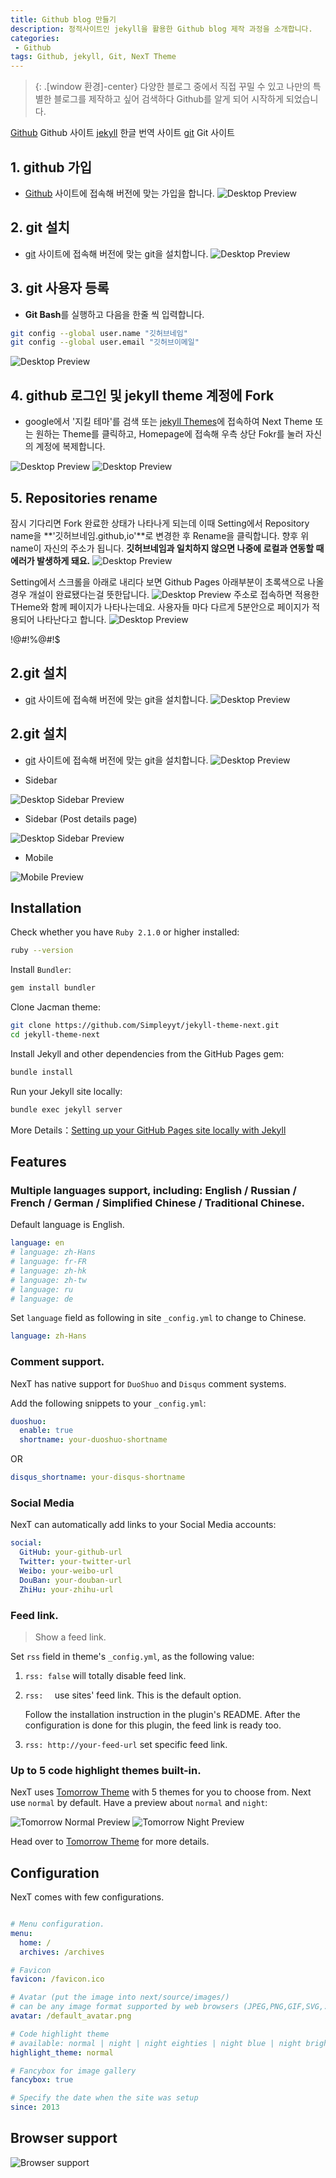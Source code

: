 ```yaml
---
title: Github blog 만들기
description: 정적사이트인 jekyll을 활용한 Github blog 제작 과정을 소개합니다.
categories:
 - Github
tags: Github, jekyll, Git, NexT Theme
---
```


>{: .[window 환경]-center}
다양한 블로그 중에서 직접 꾸밀 수 있고 나만의 특별한 블로그를 제작하고 싶어 검색하다 Github를 알게 되어 시작하게 되었습니다.



<!-- more -->

[Github](https://github.com/) Github 사이트
[jekyll](https://jekyllrb-ko.github.io/) 한글 번역 사이트
[git](https://git-scm.com/) Git 사이트


## 1. github 가입

* [Github](https://github.com/)
사이트에 접속해 버전에 맞는 가입을 합니다.
![Desktop Preview](.\photo\github.jpg)

## 2. git 설치

* [git](https://git-scm.com/) 사이트에 접속해 버전에 맞는 git을 설치합니다.
![Desktop Preview](.\photo\git.jpg)

## 3. git 사용자 등록

* **Git Bash**를 실행하고 다음을 한줄 씩 입력합니다.
```sh
git config --global user.name "깃허브네임"
git config --global user.email "깃허브이메일"
```
![Desktop Preview](.\photo\git_01.jpg)


## 4. github 로그인 및 jekyll theme 계정에 Fork

* google에서 '지킬 테마'를 검색 또는 [jekyll Themes](http://jekyllthemes.org/)에 접속하여 Next Theme 또는 원하는 Theme를 클릭하고, Homepage에 접속해 우측 상단 Fokr를 눌러 자신의 계정에 복제합니다.

![Desktop Preview](.\jekylltheme.jpg)
![Desktop Preview](.\photo\next_homepage.jpg)


## 5. Repositories rename
잠시 기다리면 Fork 완료한 상태가 나타나게 되는데 이때 Setting에서 Repository name을 **'깃허브네임.github,io'**로 변경한 후 Rename을 클릭합니다. 향후 위 name이 자신의 주소가 됩니다.
**깃허브네임과 일치하지 않으면 나중에 로컬과 연동할 때 에러가 발생하게 돼요.**
![Desktop Preview](.\photo\repositories_rename.jpg)

Setting에서 스크롤을 아래로 내리다 보면 Github Pages 아래부분이 초록색으로 나올 경우 개설이 완료됐다는걸 뜻한답니다.
![Desktop Preview](.\photo\githubpages.jpg)
주소로 접속하면 적용한 THeme와 함께 페이지가 나타나는데요. 사용자들 마다 다르게 5분안으로 페이지가 적용되어 나타난다고 합니다.
![Desktop Preview](.\photo\dsgogithub.jpg)


!@#!%@#!$




## 2.git 설치

* [git](https://git-scm.com/)
사이트에 접속해 버전에 맞는 git을 설치합니다.
![Desktop Preview](C:\ds-go.github.io\photo\git.jpg)

## 2.git 설치

* [git](https://git-scm.com/)
사이트에 접속해 버전에 맞는 git을 설치합니다.
![Desktop Preview](C:\ds-go.github.io\photo\git.jpg)


* Sidebar

![Desktop Sidebar Preview](http://iissnan.com/nexus/next/desktop-sidebar-preview.png)

* Sidebar (Post details page)

![Desktop Sidebar Preview](http://iissnan.com/nexus/next/desktop-sidebar-toc.png)

* Mobile

![Mobile Preview](http://iissnan.com/nexus/next/mobile.png)


## Installation

Check whether you have `Ruby 2.1.0` or higher installed:

```sh
ruby --version
```

Install `Bundler`:

```sh
gem install bundler
```

Clone Jacman theme:

```sh
git clone https://github.com/Simpleyyt/jekyll-theme-next.git
cd jekyll-theme-next
```

Install Jekyll and other dependencies from the GitHub Pages gem:

```sh
bundle install
```

Run your Jekyll site locally:

```sh
bundle exec jekyll server
```

More Details：[Setting up your GitHub Pages site locally with Jekyll](https://help.github.com/articles/setting-up-your-github-pages-site-locally-with-jekyll/)


## Features

### Multiple languages support, including: English / Russian / French / German / Simplified Chinese / Traditional Chinese.

Default language is English.

```yml
language: en
# language: zh-Hans
# language: fr-FR
# language: zh-hk
# language: zh-tw
# language: ru
# language: de
```

Set `language` field as following in site `_config.yml` to change to Chinese.

```yml
language: zh-Hans
```

### Comment support.

NexT has native support for `DuoShuo` and `Disqus` comment systems.

Add the following snippets to your `_config.yml`:

```yml
duoshuo:
  enable: true
  shortname: your-duoshuo-shortname
```

OR

```yml
disqus_shortname: your-disqus-shortname
```

### Social Media

NexT can automatically add links to your Social Media accounts:

```yml
social:
  GitHub: your-github-url
  Twitter: your-twitter-url
  Weibo: your-weibo-url
  DouBan: your-douban-url
  ZhiHu: your-zhihu-url
```

### Feed link.

> Show a feed link.

Set `rss` field in theme's `_config.yml`, as the following value:

1. `rss: false` will totally disable feed link.
2. `rss:  ` use sites' feed link. This is the default option.

    Follow the installation instruction in the plugin's README. After the configuration is done for this plugin, the feed link is ready too.

3. `rss: http://your-feed-url` set specific feed link.

### Up to 5 code highlight themes built-in.

NexT uses [Tomorrow Theme](https://github.com/chriskempson/tomorrow-theme) with 5 themes for you to choose from.
Next use `normal` by default. Have a preview about `normal` and `night`:

![Tomorrow Normal Preview](http://iissnan.com/nexus/next/tomorrow-normal.png)
![Tomorrow Night Preview](http://iissnan.com/nexus/next/tomorrow-night.png)

Head over to [Tomorrow Theme](https://github.com/chriskempson/tomorrow-theme) for more details.

## Configuration

NexT comes with few configurations.

```yml

# Menu configuration.
menu:
  home: /
  archives: /archives

# Favicon
favicon: /favicon.ico

# Avatar (put the image into next/source/images/)
# can be any image format supported by web browsers (JPEG,PNG,GIF,SVG,..)
avatar: /default_avatar.png

# Code highlight theme
# available: normal | night | night eighties | night blue | night bright
highlight_theme: normal

# Fancybox for image gallery
fancybox: true

# Specify the date when the site was setup
since: 2013

```

## Browser support

![Browser support](http://iissnan.com/nexus/next/browser-support.png)
